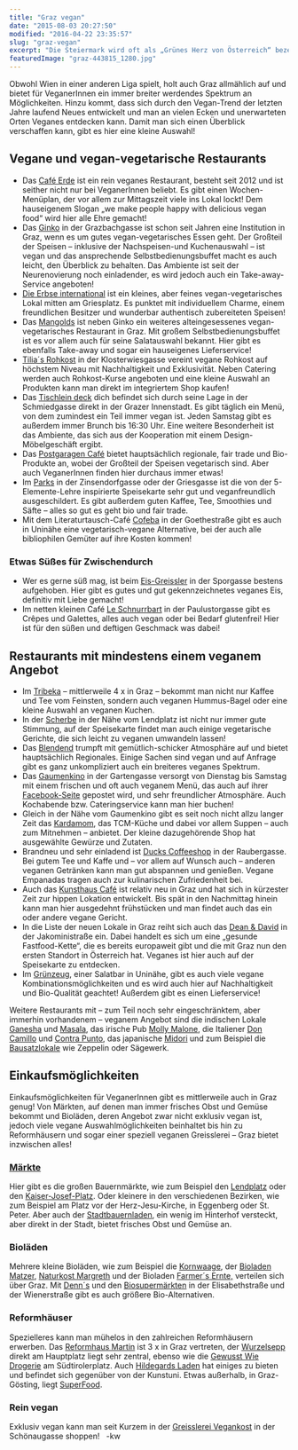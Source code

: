 ```yaml
---
title: "Graz vegan"
date: "2015-08-03 20:27:50"
modified: "2016-04-22 23:35:57"
slug: "graz-vegan"
excerpt: "Die Steiermark wird oft als „Grünes Herz von Österreich“ bezeichnet und obwohl dies eher als landschaftlicher Hinweis gemeint ist, wird auch Graz langsam „grüner“ und vielfältiger, was das vegane Angebot betrifft!"
featuredImage: "graz-443815_1280.jpg"
---
```


Obwohl Wien in einer anderen Liga spielt, holt auch Graz allmählich auf und bietet für VeganerInnen ein immer breiter werdendes Spektrum an Möglichkeiten. Hinzu kommt, dass sich durch den Vegan-Trend der letzten Jahre laufend Neues entwickelt und man an vielen Ecken und unerwarteten Orten Veganes entdecken kann. Damit man sich einen Überblick verschaffen kann, gibt es hier eine kleine Auswahl!

## Vegane und vegan-vegetarische Restaurants

*   Das [Café Erde](http://cafeerde.com/) ist ein rein veganes Restaurant, besteht seit 2012 und ist seither nicht nur bei VeganerInnen beliebt. Es gibt einen Wochen-Menüplan, der vor allem zur Mittagszeit viele ins Lokal lockt! Dem hauseigenem Slogan „we make people happy with delicious vegan food“ wird hier alle Ehre gemacht!
*   Das [Ginko](http://www.restaurant-ginko.at/) in der Grazbachgasse ist schon seit Jahren eine Institution in Graz, wenn es um gutes vegan-vegetarisches Essen geht. Der Großteil der Speisen – inklusive der Nachspeisen-und Kuchenauswahl – ist vegan und das ansprechende Selbstbedienungsbuffet macht es auch leicht, den Überblick zu behalten. Das Ambiente ist seit der Neurenovierung noch einladender, es wird jedoch auch ein Take-away-Service angeboten!
*   [Die Erbse international](https://de-de.facebook.com/dieerbseinternational) ist ein kleines, aber feines vegan-vegetarisches Lokal mitten am Griesplatz. Es punktet mit individuellem Charme, einem freundlichen Besitzer und wunderbar authentisch zubereiteten Speisen!
*   Das [Mangolds](http://www.mangolds.at/) ist neben Ginko ein weiteres alteingesessenes vegan-vegetarisches Restaurant in Graz. Mit großem Selbstbedienungsbuffet ist es vor allem auch für seine Salatauswahl bekannt. Hier gibt es ebenfalls Take-away und sogar ein hauseigenes Lieferservice!
*   [Tilia´s Rohkost](http://tilias.weebly.com/) in der Klosterwiesgasse vereint vegane Rohkost auf höchstem Niveau mit Nachhaltigkeit und Exklusivität. Neben Catering werden auch Rohkost-Kurse angeboten und eine kleine Auswahl an Produkten kann man direkt im integriertem Shop kaufen!
*   Das [Tischlein deck](http://www.tischlein.net/) dich befindet sich durch seine Lage in der Schmiedgasse direkt in der Grazer Innenstadt. Es gibt täglich ein Menü, von dem zumindest ein Teil immer vegan ist. Jeden Samstag gibt es außerdem immer Brunch bis 16:30 Uhr. Eine weitere Besonderheit ist das Ambiente, das sich aus der Kooperation mit einem Design-Möbelgeschäft ergibt.
*   Das [Postgaragen Café](http://www.postgarage.at/Cafe.203.0.html) bietet hauptsächlich regionale, fair trade und Bio-Produkte an, wobei der Großteil der Speisen vegetarisch sind. Aber auch VeganerInnen finden hier durchaus immer etwas!
*   Im [Parks](http://www.parks-graz.at/) in der Zinsendorfgasse oder der Griesgasse ist die von der 5-Elemente-Lehre inspirierte Speisekarte sehr gut und veganfreundlich ausgeschildert. Es gibt außerdem guten Kaffee, Tee, Smoothies und Säfte – alles so gut es geht bio und fair trade.
*   Mit dem Literaturtausch-Café [Cofeba](http://www.cofeba.at/) in der Goethestraße gibt es auch in Uninähe eine vegetarisch-vegane Alternative, bei der auch alle bibliophilen Gemüter auf ihre Kosten kommen!

### Etwas Süßes für Zwischendurch

*   Wer es gerne süß mag, ist beim [Eis-Greissler](http://www.eis-greissler.at/index.php) in der Sporgasse bestens aufgehoben. Hier gibt es gutes und gut gekennzeichnetes veganes Eis, definitiv mit Liebe gemacht!
*   Im netten kleinen Café [Le Schnurrbart](http://leschnurrbart.weebly.com/) in der Paulustorgasse gibt es Crêpes und Galettes, alles auch vegan oder bei Bedarf glutenfrei! Hier ist für den süßen und deftigen Geschmack was dabei!

## Restaurants mit mindestens einem veganem Angebot

*   Im [Tribeka](http://www.tribeka.at/tribeka/tribeka-start.html) – mittlerweile 4 x in Graz – bekommt man nicht nur Kaffee und Tee vom Feinsten, sondern auch veganen Hummus-Bagel oder eine kleine Auswahl an veganen Kuchen.
*   In der [Scherbe](http://www.scherbe.com/) in der Nähe vom Lendplatz ist nicht nur immer gute Stimmung, auf der Speisekarte findet man auch einige vegetarische Gerichte, die sich leicht zu veganen umwandeln lassen!
*   Das [Blendend](http://blendend.at/) trumpft mit gemütlich-schicker Atmosphäre auf und bietet hauptsächlich Regionales. Einige Sachen sind vegan und auf Anfrage gibt es ganz unkompliziert auch ein breiteres veganes Spektrum.
*   Das [Gaumenkino](http://gaumenkino.at/) in der Gartengasse versorgt von Dienstag bis Samstag mit einem frischen und oft auch veganem Menü, das auch auf ihrer [Facebook-Seite](https://www.facebook.com/gaumenkino) gepostet wird, und sehr freundlicher Atmosphäre. Auch Kochabende bzw. Cateringservice kann man hier buchen!
*   Gleich in der Nähe vom Gaumenkino gibt es seit noch nicht allzu langer Zeit das [Kardamom](https://www.facebook.com/kardamom.graz), das TCM-Küche und dabei vor allem Suppen – auch zum Mitnehmen – anbietet. Der kleine dazugehörende Shop hat ausgewählte Gewürze und Zutaten.
*   Brandneu und sehr einladend ist [Ducks Coffeeshop](http://www.duckscoffeeshop.com/) in der Raubergasse. Bei gutem Tee und Kaffe und – vor allem auf Wunsch auch – anderen veganen Getränken kann man gut abspannen und genießen. Vegane Empanadas tragen auch zur kulinarischen Zufriedenheit bei.
*   Auch das [Kunsthaus Café](http://www.kunsthauscafe.co.at/) ist relativ neu in Graz und hat sich in kürzester Zeit zur hippen Lokation entwickelt. Bis spät in den Nachmittag hinein kann man hier ausgedehnt frühstücken und man findet auch das ein oder andere vegane Gericht.
*   In die Liste der neuen Lokale in Graz reiht sich auch das [Dean & David](http://deananddavid.de/) in der Jakoministraße ein. Dabei handelt es sich um eine „gesunde Fastfood-Kette“, die es bereits europaweit gibt und die mit Graz nun den ersten Standort in Österreich hat. Veganes ist hier auch auf der Speisekarte zu entdecken.
*   Im [Grünzeug](http://gruenzeug-graz.at/), einer Salatbar in Uninähe, gibt es auch viele vegane Kombinationsmöglichkeiten und es wird auch hier auf Nachhaltigkeit und Bio-Qualität geachtet! Außerdem gibt es einen Lieferservice!

Weitere Restaurants mit – zum Teil noch sehr eingeschränktem, aber immerhin vorhandenem – veganem Angebot sind die indischen Lokale [Ganesha](http://www.ganeshagraz.at/) und [Masala](http://www.masala.at/), das irische Pub [Molly Malone](http://www.molly-malone.at/), die Italiener [Don Camillo](http://www.doncamillo.at/) und [Contra Punto](https://www.facebook.com/pages/Pizzeria-Contra-Punto/305281269500842), das japanische [Midori](http://midori.at/) und zum Beispiel die [Bausatzlokale](http://www.diebausatzlokale.at/) wie Zeppelin oder Sägewerk.

## Einkaufsmöglichkeiten

Einkaufsmöglichkeiten für VeganerInnen gibt es mittlerweile auch in Graz genug! Von Märkten, auf denen man immer frisches Obst und Gemüse bekommt und Bioläden, deren Angebot zwar nicht exklusiv vegan ist, jedoch viele vegane Auswahlmöglichkeiten beinhaltet bis hin zu Reformhäusern und sogar einer speziell veganen Greisslerei – Graz bietet inzwischen alles!

### [Märkte](http://www.steirische-spezialitaeten.at/magazin/allgemeines/grazer-bauernmaerkte.html)

Hier gibt es die großen Bauernmärkte, wie zum Beispiel den [Lendplatz](http://www.bauernmarkt-lendplatz.at/) oder den [Kaiser-Josef-Platz](http://www.graztourismus.at/de/sehen-und-erleben/sightseeing/sehenswuerdigkeiten/kaiser-josef-markt_sh-1245). Oder kleinere in den verschiedenen Bezirken, wie zum Beispiel am Platz vor der Herz-Jesu-Kirche, in Eggenberg oder St. Peter. Aber auch der [Stadtbauernladen](http://www.stadtbauernladen.at/), ein wenig im Hinterhof versteckt, aber direkt in der Stadt, bietet frisches Obst und Gemüse an.

### Bioläden

Mehrere kleine Bioläden, wie zum Beispiel die [Kornwaage](http://www.bio-laden.at/index1.htm), der [Bioladen Matzer](http://www.bio-laden.at/index1.htm), [Naturkost Margreth](http://www.iss-xund.eu/margreth.php) und der Bioladen [Farmer´s Ernte,](http://www.farmersernte.at/) verteilen sich über Graz. Mit [Denn´s](http://www.denns-biomarkt.at/) und den [Biosupermärkten](http://www.biofeld.co.at/) in der Elisabethstraße und der Wienerstraße gibt es auch größere Bio-Alternativen.

### Reformhäuser

Spezielleres kann man mühelos in den zahlreichen Reformhäusern erwerben. Das [Reformhaus Martin](http://www.reformstark.at/) ist 3 x in Graz vertreten, der [Wurzelsepp](http://www.wurzelsepp.at/) direkt am Hauptplatz liegt sehr zentral, ebenso wie die [Gewusst Wie Drogerie](http://www.gewusstwie.at/) am Südtirolerplatz. Auch [Hildegards Laden](http://www.hildegards-laden.com/at/) hat einiges zu bieten und befindet sich gegenüber von der Kunstuni. Etwas außerhalb, in Graz-Gösting, liegt [SuperFood](http://www.superfood.at/).

### Rein vegan

Exklusiv vegan kann man seit Kurzem in der [Greisslerei Vegankost](https://www.facebook.com/greisslereivegankost) in der Schönaugasse shoppen!   -kw